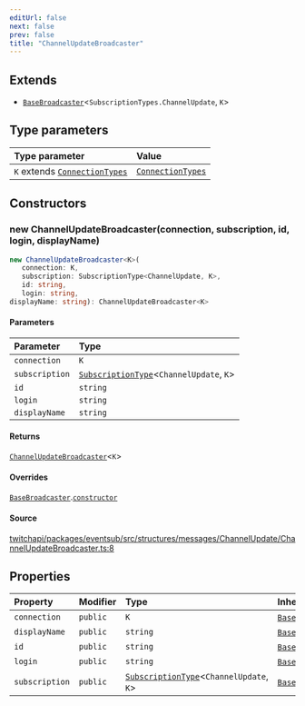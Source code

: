 ```yaml
---
editUrl: false
next: false
prev: false
title: "ChannelUpdateBroadcaster"
---
```


## Extends

- [`BaseBroadcaster`](BaseBroadcaster.md)\<`SubscriptionTypes.ChannelUpdate`, `K`\>

## Type parameters

| Type parameter | Value |
| :------ | :------ |
| `K` extends [`ConnectionTypes`](../type-aliases/ConnectionTypes.md) | [`ConnectionTypes`](../type-aliases/ConnectionTypes.md) |

## Constructors

### new ChannelUpdateBroadcaster(connection, subscription, id, login, displayName)

```ts
new ChannelUpdateBroadcaster<K>(
   connection: K, 
   subscription: SubscriptionType<ChannelUpdate, K>, 
   id: string, 
   login: string, 
displayName: string): ChannelUpdateBroadcaster<K>
```

#### Parameters

| Parameter | Type |
| :------ | :------ |
| `connection` | `K` |
| `subscription` | [`SubscriptionType`](../type-aliases/SubscriptionType.md)\<`ChannelUpdate`, `K`\> |
| `id` | `string` |
| `login` | `string` |
| `displayName` | `string` |

#### Returns

[`ChannelUpdateBroadcaster`](ChannelUpdateBroadcaster.md)\<`K`\>

#### Overrides

[`BaseBroadcaster`](BaseBroadcaster.md).[`constructor`](BaseBroadcaster.md#constructors)

#### Source

[twitchapi/packages/eventsub/src/structures/messages/ChannelUpdate/ChannelUpdateBroadcaster.ts:8](https://github.com/pablornc/twitchapi//blob/b274026/packages/eventsub/src/structures/messages/ChannelUpdate/ChannelUpdateBroadcaster.ts#L8)

## Properties

| Property | Modifier | Type | Inherited from |
| :------ | :------ | :------ | :------ |
| `connection` | `public` | `K` | [`BaseBroadcaster`](BaseBroadcaster.md).`connection` |
| `displayName` | `public` | `string` | [`BaseBroadcaster`](BaseBroadcaster.md).`displayName` |
| `id` | `public` | `string` | [`BaseBroadcaster`](BaseBroadcaster.md).`id` |
| `login` | `public` | `string` | [`BaseBroadcaster`](BaseBroadcaster.md).`login` |
| `subscription` | `public` | [`SubscriptionType`](../type-aliases/SubscriptionType.md)\<`ChannelUpdate`, `K`\> | [`BaseBroadcaster`](BaseBroadcaster.md).`subscription` |
